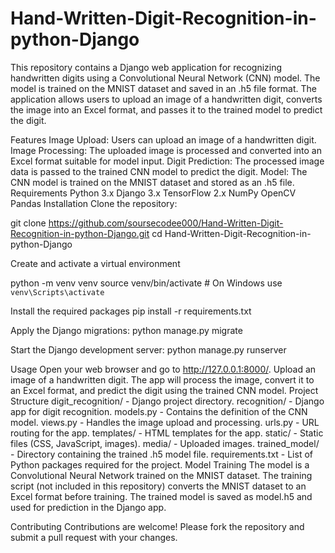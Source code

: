 # Hand-Written-Digit-Recognition-in-python-Django

This repository contains a Django web application for recognizing handwritten digits using a Convolutional Neural Network (CNN) model. The model is trained on the MNIST dataset and saved in an .h5 file format. The application allows users to upload an image of a handwritten digit, converts the image into an Excel format, and passes it to the trained model to predict the digit.

Features
Image Upload: Users can upload an image of a handwritten digit.
Image Processing: The uploaded image is processed and converted into an Excel format suitable for model input.
Digit Prediction: The processed image data is passed to the trained CNN model to predict the digit.
Model: The CNN model is trained on the MNIST dataset and stored as an .h5 file.
Requirements
Python 3.x
Django 3.x
TensorFlow 2.x
NumPy
OpenCV
Pandas
Installation
Clone the repository:

git clone https://github.com/soursecodee000/Hand-Written-Digit-Recognition-in-python-Django.git
cd Hand-Written-Digit-Recognition-in-python-Django

Create and activate a virtual environment

python -m venv venv
source venv/bin/activate  # On Windows use `venv\Scripts\activate`

Install the required packages
pip install -r requirements.txt

Apply the Django migrations:
python manage.py migrate

Start the Django development server:
python manage.py runserver

Usage
Open your web browser and go to http://127.0.0.1:8000/.
Upload an image of a handwritten digit.
The app will process the image, convert it to an Excel format, and predict the digit using the trained CNN model.
Project Structure
digit_recognition/ - Django project directory.
recognition/ - Django app for digit recognition.
models.py - Contains the definition of the CNN model.
views.py - Handles the image upload and processing.
urls.py - URL routing for the app.
templates/ - HTML templates for the app.
static/ - Static files (CSS, JavaScript, images).
media/ - Uploaded images.
trained_model/ - Directory containing the trained .h5 model file.
requirements.txt - List of Python packages required for the project.
Model Training
The model is a Convolutional Neural Network trained on the MNIST dataset. The training script (not included in this repository) converts the MNIST dataset to an Excel format before training. The trained model is saved as model.h5 and used for prediction in the Django app.

Contributing
Contributions are welcome! Please fork the repository and submit a pull request with your changes.

